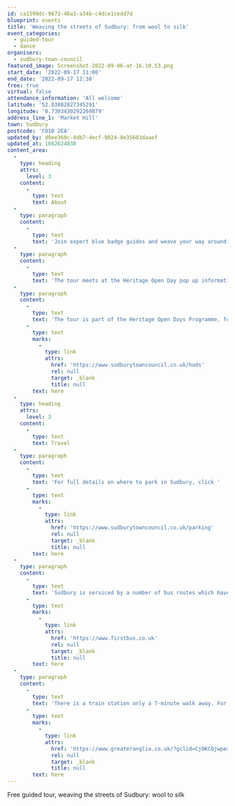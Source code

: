 ```yaml
---
id: ca1599dc-9673-46a3-a34b-c4dce1cedd7d
blueprint: events
title: 'Weaving the streets of Sudbury: from wool to silk'
event_categories:
  - guided-tour
  - dance
organisers:
  - sudbury-town-council
featured_image: Screenshot-2022-09-06-at-16.10.53.png
start_date: '2022-09-17 11:00'
end_date: '2022-09-17 12:30'
free: true
virtual: false
attendance_information: 'All welcome'
latitude: '52.03882827345291'
longitude: '0.7303430292269879'
address_line_1: 'Market Hill'
town: Sudbury
postcode: 'CO10 2EA'
updated_by: d0ee360c-4db7-4ecf-9024-8e35603daaef
updated_at: 1662624838
content_area:
  -
    type: heading
    attrs:
      level: 3
    content:
      -
        type: text
        text: About
  -
    type: paragraph
    content:
      -
        type: text
        text: 'Join expert blue badge guides and weave your way around Sudbury’s historic streets which are seeped in silk and wool weaving heritage. Architectural clues and monuments from these trades stand proudly throughout the town; from characterful Weavers’ Cottages, to mighty Silk Mills, Sudbury’s Weavers’ Piece garden packed with dye plants to Sudbury’s three magnificent medieval churches and splendid timber framed buildings, the architectural legacy of the wealth of Sudbury’s wool trade. After the decline of the wool trade, Sudbury’s spinners and weavers turned their skills to the production of lighter fabrics, including silk.'
  -
    type: paragraph
    content:
      -
        type: text
        text: 'The tour meets at the Heritage Open Day pop up information stand (look out for the pink bunting) adjacent to the Gainsborough Statue on Market Hill, Sudbury. The tour will take approximately 1.5 hours.'
  -
    type: paragraph
    content:
      -
        type: text
        text: 'The tour is part of the Heritage Open Days Programme, for more information click '
      -
        type: text
        marks:
          -
            type: link
            attrs:
              href: 'https://www.sudburytowncouncil.co.uk/hods'
              rel: null
              target: _blank
              title: null
        text: here
  -
    type: heading
    attrs:
      level: 3
    content:
      -
        type: text
        text: Travel
  -
    type: paragraph
    content:
      -
        type: text
        text: 'For full details on where to park in Sudbury, click '
      -
        type: text
        marks:
          -
            type: link
            attrs:
              href: 'https://www.sudburytowncouncil.co.uk/parking'
              rel: null
              target: _blank
              title: null
        text: here
  -
    type: paragraph
    content:
      -
        type: text
        text: 'Sudbury is serviced by a number of bus routes which have various stops around the town. For full First Bus timetables, click '
      -
        type: text
        marks:
          -
            type: link
            attrs:
              href: 'https://www.firstbus.co.uk'
              rel: null
              target: _blank
              title: null
        text: here
  -
    type: paragraph
    content:
      -
        type: text
        text: 'There is a train station only a 7-minute walk away. For Greater Anglia timetables, click '
      -
        type: text
        marks:
          -
            type: link
            attrs:
              href: 'https://www.greateranglia.co.uk/?gclid=Cj0KCQjwpeaYBhDXARIsAEzItbHTQ7xGDOIFnXcvDux8pT6RKmcN-nmwCUOlTfbvmz-JYREUTVJgyqQaAgBvEALw_wcB'
              rel: null
              target: _blank
              title: null
        text: here
---
```

Free guided tour, weaving the streets of Sudbury: wool to silk